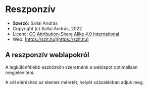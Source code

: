 # Reszponzív

* **Szerző:** Sallai András
* Copyright (c) Sallai András, 2022
* Licenc: [CC Attribution-Share Alike 4.0 International](https://creativecommons.org/licenses/by-sa/4.0/)
* Web: [https://szit.hu](https://szit.hu)

## A reszponzív weblapokról

A legkülönfélébb eszközkön szeretnénk a weblapot optimálisan megjeleníteni.

A cél eléréshez az elemek méretét, helyét százalékban adjuk meg.

